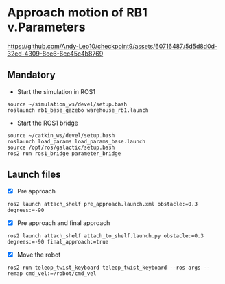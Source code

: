 # Approach motion of RB1 v.Parameters


https://github.com/Andy-Leo10/checkpoint9/assets/60716487/5d5d8d0d-32ed-4309-8ce6-6cc45c4b8769


## Mandatory
+ Start the simulation in ROS1
```
source ~/simulation_ws/devel/setup.bash
roslaunch rb1_base_gazebo warehouse_rb1.launch
```
+ Start the ROS1 bridge
```
source ~/catkin_ws/devel/setup.bash
roslaunch load_params load_params_base.launch
source /opt/ros/galactic/setup.bash
ros2 run ros1_bridge parameter_bridge
```

## Launch files
- [x] Pre approach
```
ros2 launch attach_shelf pre_approach.launch.xml obstacle:=0.3 degrees:=-90
```
- [x] Pre approach and final approach
```
ros2 launch attach_shelf attach_to_shelf.launch.py obstacle:=0.3 degrees:=-90 final_approach:=true
```
- [x] Move the robot
```
ros2 run teleop_twist_keyboard teleop_twist_keyboard --ros-args --remap cmd_vel:=/robot/cmd_vel
```

